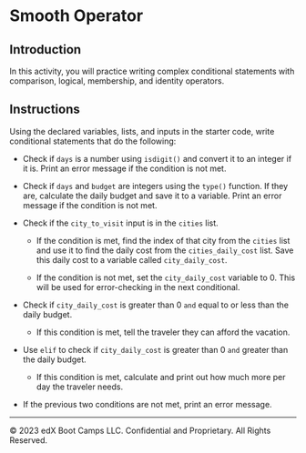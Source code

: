 # Smooth Operator

## Introduction

In this activity, you will practice writing complex conditional statements with comparison, logical, membership, and identity operators.

## Instructions

Using the declared variables, lists, and inputs in the starter code, write conditional statements that do the following:

* Check if `days` is a number using `isdigit()` and convert it to an integer if it is. Print an error message if the condition is not met.

* Check if `days` and `budget` are integers using the `type()` function. If they are, calculate the daily budget and save it to a variable. Print an error message if the condition is not met.

* Check if the `city_to_visit` input is in the `cities` list. 

    * If the condition is met, find the index of that city from the `cities` list and use it to find the daily cost from the `cities_daily_cost` list. Save this daily cost to a variable called `city_daily_cost`.

    * If the condition is not met, set the `city_daily_cost` variable to 0. This will be used for error-checking in the next conditional.

* Check if `city_daily_cost` is greater than 0 `and` equal to or less than the daily budget.

    * If this condition is met, tell the traveler they can afford the vacation.

* Use `elif` to check if `city_daily_cost` is greater than 0 `and` greater than the daily budget.

    * If this condition is met, calculate and print out how much more per day the traveler needs.

* If the previous two conditions are not met, print an error message.

---

© 2023 edX Boot Camps LLC. Confidential and Proprietary. All Rights Reserved.
